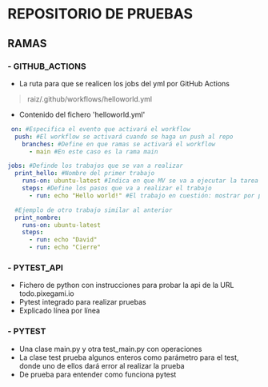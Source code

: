 # REPOSITORIO DE PRUEBAS
## RAMAS
### - GITHUB_ACTIONS
- La ruta para que se realicen los jobs del yml por GitHub Actions
> raiz/.github/workflows/helloworld.yml

- Contenido del fichero 'helloworld.yml'
```yml
 on: #Especifica el evento que activará el workflow
  push: #El workflow se activará cuando se haga un push al repo
    branches: #Define en que ramas se activará el workflow
      - main #En este caso es la rama main

jobs: #Definde los trabajos que se van a realizar
  print_hello: #Nombre del primer trabajo
    runs-on: ubuntu-latest #Indica en que MV se va a ejecutar la tarea
    steps: #Define los pasos que va a realizar el trabajo
      - run: echo "Hello world!" #El trabajo en cuestión: mostrar por pantalla "Hello world!"

  #Ejemplo de otro trabajo similar al anterior
  print_nombre:
    runs-on: ubuntu-latest
    steps:
      - run: echo "David"
      - run: echo "Cierre"
```

### - PYTEST_API
- Fichero de python con instrucciones para probar la api de la URL todo.pixegami.io
- Pytest integrado para realizar pruebas
- Explicado línea por línea

### - PYTEST
- Una clase main.py y otra test_main.py con operaciones
- La clase test prueba algunos enteros como parámetro para el test, donde uno de ellos dará error al realizar la prueba
- De prueba para entender como funciona pytest

